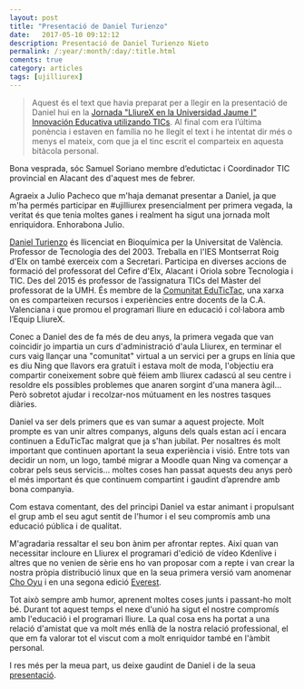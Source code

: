 ```yaml
---
layout: post
title: "Presentació de Daniel Turienzo"
date:   2017-05-10 09:12:12
description: Presentació de Daniel Turienzo Nieto
permalink: /:year/:month/:day/:title.html
coments: true
category: articles
tags: [ujilliurex]
---
```


> Aquest és el text que havia preparat per a llegir en la presentació de Daniel hui en la [Jornada "LliureX en la Universidad Jaume I" Innovación Educativa utilizando TICs](http://ujilliurex.uji.es/). Al final com era l’última ponència i estaven en família no he llegit el text i he intentat dir més o menys el mateix, com que ja el tinc escrit el comparteix en aquesta bitàcola personal.

Bona vesprada, sóc Samuel Soriano membre d’edutictac i Coordinador TIC provincial en Alacant des d'aquest mes de febrer.

Agraeix a Julio Pacheco que m'haja demanat presentar a Daniel, ja que m'ha permés participar en #ujilliurex presencialment per primera vegada, la veritat és que tenia moltes ganes i realment ha sigut una jornada molt enriquidora. Enhorabona Julio.

[Daniel Turienzo](https://quinboigproposit.edutictac.es/) és llicenciat en Bioquímica per la Universitat de València. Professor de Tecnologia des del 2003. Treballa en l'IES Montserrat Roig d'Elx on també exerceix com a Secretari. Participa en diverses accions de formació del professorat del Cefire d'Elx, Alacant i Oriola sobre Tecnologia i TIC. Des del 2015 és professor de l’assignatura TICs del Màster del professorat de la UMH. És membre de la [Comunitat EduTicTac](https://edutictac.es), una xarxa on es comparteixen recursos i experiències entre docents de la C.A. Valenciana i que promou el programari lliure en educació i col·labora amb l’Equip LliureX.

Conec a Daniel des de fa més de deu anys, la primera vegada que van coincidir jo impartia un curs d'administració d'aula Lliurex, en terminar el curs vaig llançar una "comunitat" virtual a un servici per a grups en línia que es diu Ning que llavors era gratuït i estava molt de moda, l'objectiu era compartir coneixement sobre què féiem amb lliurex cadascú al seu centre i resoldre els possibles problemes que anaren sorgint d'una manera àgil... Però sobretot ajudar i recolzar-nos mútuament en les nostres tasques diàries.

Daniel va ser dels primers que es van sumar a aquest projecte. Molt prompte es van unir altres companys, alguns dels quals estan ací i encara continuen a EduTicTac malgrat que ja s'han jubilat. Per nosaltres és molt important que continuen aportant la seua experiència i visió. Entre tots van decidir un nom, un logo, també migrar a Moodle quan Ning va començar a cobrar pels seus servicis… moltes coses han passat aquests deu anys però el més important és que continuem compartint i gaudint d’aprendre amb bona companyia.

Com estava comentant, des del principi Daniel va estar animant i propulsant el grup amb el seu agut sentit de l'humor i el seu compromís amb una educació pública i de qualitat.

M'agradaria ressaltar el seu bon ànim per afrontar reptes. Així quan van necessitar incloure en Lliurex el programari d'edició de vídeo Kdenlive i altres que no venien de sèrie ens ho van proposar com a repte i van crear la nostra pròpia distribució linux que en la seua primera versió vam anomenar [Cho Oyu](https://wikimanuals.edutictac.es/index.php?title=Descarrega,_crema,_prova_i_instal%C2%B7la_Cho_Oyu) i en una segona edició  [Everest](https://wikimanuals.edutictac.es/index.php?title=Descarrega,_crema,_prova_i_instal%C2%B7la_Everest).

Tot això sempre amb humor, aprenent moltes coses junts i passant-ho molt bé. Durant tot aquest temps el nexe d'unió ha sigut el nostre compromís amb l'educació i el programari lliure. La qual cosa ens ha portat a una relació d'amistat que va molt més enllà de la nostra relació professional, el que em fa valorar tot el viscut com a molt enriquidor també en l'àmbit personal.

I res més per la meua part, us deixe gaudint de Daniel i de la seua[ presentació](http://ujilliurex.uji.es/danielturienzo_ujilliurex17_imatge%20i%20so%20UJI.pdf).
